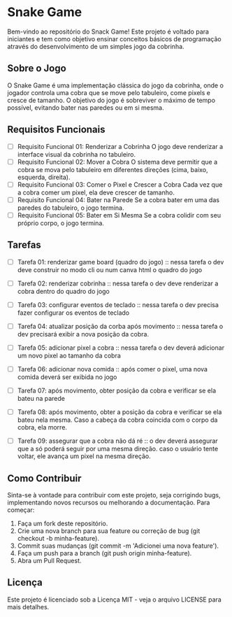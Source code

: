 # Snake Game

Bem-vindo ao repositório do Snack Game! Este projeto é voltado para iniciantes e tem como objetivo ensinar conceitos básicos de programação através do desenvolvimento de um simples jogo da cobrinha.

## Sobre o Jogo

O Snake Game é uma implementação clássica do jogo da cobrinha, onde o jogador controla uma cobra que se move pelo tabuleiro, come pixels e cresce de tamanho. O objetivo do jogo é sobreviver o máximo de tempo possível, evitando bater nas paredes ou em si mesma.

## Requisitos Funcionais

- [ ] Requisito Funcional 01: Renderizar a Cobrinha
  O jogo deve renderizar a interface visual da cobrinha no tabuleiro.
- [ ] Requisito Funcional 02: Mover a Cobra
O sistema deve permitir que a cobra se mova pelo tabuleiro em diferentes direções (cima, baixo, esquerda, direita).
- [ ] Requisito Funcional 03: Comer o Pixel e Crescer a Cobra
Cada vez que a cobra comer um pixel, ela deve crescer de tamanho.
- [ ] Requisito Funcional 04: Bater na Parede
Se a cobra bater em uma das paredes do tabuleiro, o jogo termina.
- [ ] Requisito Funcional 05: Bater em Si Mesma
Se a cobra colidir com seu próprio corpo, o jogo termina.

## Tarefas

- [ ] Tarefa 01: renderizar game board (quadro do jogo) :: nessa tarefa o dev deve construir no modo cli ou num canva html o quadro do jogo
- [ ] Tarefa 02: renderizar cobrinha :: nessa tarefa o dev deve renderizar a cobra dentro do quadro do jogo
- [ ] Tarefa 03: configurar eventos de teclado :: nessa tarefa o dev precisa fazer configurar os eventos de teclado
- [ ] Tarefa 04: atualizar posição da corba após movimento :: nessa tarefa o dev precisará exibir a nova posição da cobra.
- [ ] Tarefa 05: adicionar pixel a cobra :: nessa tarefa o dev deverá adicionar um novo pixel ao tamanho da cobra
- [ ] Tarefa 06: adicionar nova comida :: após comer o pixel, uma nova comida deverá ser exibida no jogo
- [ ] Tarefa 07: após movimento, obter posição da cobra e verificar se ela bateu na parede
- [ ] Tarefa 08: após movimento, obter a posição da cobra e verificar se ela bateu nela mesma. Caso a cabeça da cobra coincida com o corpo da cobra, ela morre.
- [ ] Tarefa 09: assegurar que a cobra não dá ré :: o dev deverá assegurar que a só poderá seguir por uma mesma direção. caso o usuário tente voltar, ele avança um pixel na mesma direção.


## Como Contribuir
Sinta-se à vontade para contribuir com este projeto, seja corrigindo bugs, implementando novos recursos ou melhorando a documentação. Para começar:

1. Faça um fork deste repositório.
2. Crie uma nova branch para sua feature ou correção de bug (git checkout -b minha-feature).
3. Commit suas mudanças (git commit -m 'Adicionei uma nova feature').
4. Faça um push para a branch (git push origin minha-feature).
5. Abra um Pull Request.

## Licença
Este projeto é licenciado sob a Licença MIT - veja o arquivo LICENSE para mais detalhes.

